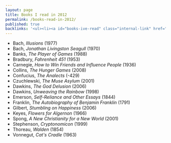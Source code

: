 ```yaml
---
layout: page
title: Books I read in 2012
permalink: /books-read-in-2012/
published: true
backlinks: '<ul><li><a id="books-ive-read" class="internal-link" href="/books-ive-read/">Books I&#39;ve read</a></li></ul>'
---
```


* Bach, _Illusions_ (1977) 
* Bach, _Jonathan Livingston Seagull_ (1970) 
* Banks, _The Player of Games_ (1988) 
* Bradbury, _Fahrenheit 451_ (1953) 
* Carnegie, _How to Win Friends and Influence People_ (1936) 
* Collins, _The Hunger Games_ (2008) 
* Confucius, _The Analects_ (-429) 
* Czuchlewski, _The Muse Asylum_ (2001) 
* Dawkins, _The God Delusion_ (2006) 
* Dawkins, _Unweaving the Rainbow_ (1998) 
* Emerson, _Self-Reliance and Other Essays_ (1844) 
* Franklin, _The Autobiography of Benjamin Franklin_ (1791) 
* Gilbert, _Stumbling on Happiness_ (2006) 
* Keyes, _Flowers for Algernon_ (1966) 
* Spong, _A New Christianity for a New World_ (2001) 
* Stephenson, _Cryptonomicon_ (1999) 
* Thoreau, _Walden_ (1854) 
* Vonnegut, _Cat's Cradle_ (1963) 
